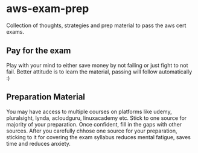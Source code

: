 # aws-exam-prep
Collection of thoughts, strategies and prep material to pass the aws cert exams.

## Pay for the exam 
Play with your mind to either save money by not failing or just fight to not fail. Better attitude is to learn the material, passing will follow automatically :)

## Preparation Material
You may have access to multiple courses on platforms like udemy, pluralsight, lynda, acloudguru, linuxacademy etc.
Stick to one source for majority of your preparation. Once confident, fill in the gaps with other sources.
After you carefully chhose one source for your preparation, sticking to it for covering the exam syllabus reduces mental fatigue, saves time and reduces anxiety. 



